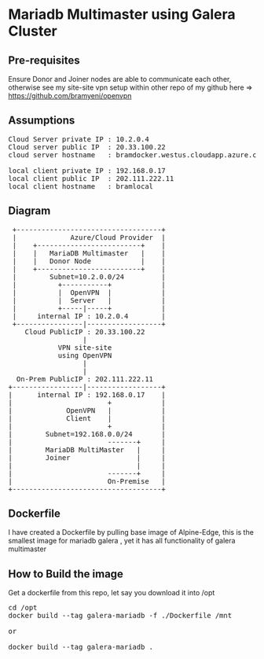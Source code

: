 # Mariadb Multimaster using Galera Cluster
## Pre-requisites
Ensure Donor and Joiner nodes are able to communicate each other, otherwise see my site-site vpn setup within other repo of my github here => https://github.com/bramyeni/openvpn

## Assumptions
<pre>
Cloud Server private IP : 10.2.0.4
Cloud server public IP  : 20.33.100.22
cloud server hostname   : bramdocker.westus.cloudapp.azure.com

local client private IP : 192.168.0.17
local client public IP  : 202.111.222.11
local client hostname   : bramlocal
</pre>

## Diagram 
<pre>
 +-----------------------------------+                                                      
 |             Azure/Cloud Provider  |                                                          
 |    +-------------------------+    |                                                          
 |    |   MariaDB Multimaster   |    |                                                          
 |    |   Donor Node            |    |                                                          
 |    +-------------------------+    |                                                          
 |        Subnet=10.2.0.0/24         |                                                          
 |          +-----------+            |                                                          
 |          |  OpenVPN  |            |                                                          
 |          |  Server   |            |                                                          
 |          +-----|-----+            |                                                          
 |     internal IP : 10.2.0.4        |                                                          
 +----------------|------------------+                                                          
    Cloud PublicIP : 20.33.100.22                                                               
                  |                                                                             
            VPN site-site                                                                       
            using OpenVPN                                                                       
                  |                                                                             
                  |                                                                             
  On-Prem PublicIP : 202.111.222.11                                                             
+-----------------|------------------+                                                          
|      internal IP : 192.168.0.17    |                                                          
|                       +            |                                                          
|             OpenVPN   |            |                                                          
|             Client    |            |                                                          
|                       +            |                                                          
|        Subnet=192.168.0.0/24       |                                                          
|                       -------+     |                                                          
|        MariaDB MultiMaster   |     |                                                          
|        Joiner                |     |                                                          
|                              |     |                                                          
|                       -------+     |                                                          
|                       On-Premise   |                                                          
+------------------------------------+                                                          
</pre>

## Dockerfile
I have created a Dockerfile by pulling base image of Alpine-Edge, this is the smallest image for mariadb galera , yet it has all functionality of galera multimaster

## How to Build the image
Get a dockerfile from this repo, let say you download it into /opt
<pre>
cd /opt
docker build --tag galera-mariadb -f ./Dockerfile /mnt

or

docker build --tag galera-mariadb .

